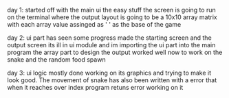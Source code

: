 
day 1: started off with the main ui the easy stuff 
the screen is going to run on the terminal where the output layout is going to be a 10x10 array matrix with each array value assinged as ' ' as the base of the game

day 2: ui part has seen some progress made the starting screen and the output screen its ill in ui module and im importing the ui part into the main program
the array part to design the output worked well now to work on the snake and the random food spawn

day 3: ui logic mostly done working on its graphics and trying to make it look good. The movement of snake has also been written with a error that when it reaches over index program retuns error working on it 

